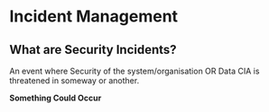 # Incident Management

## What are Security Incidents?

An event where Security of the system/organisation OR Data CIA is threatened in someway or another.

**Something Could Occur**
